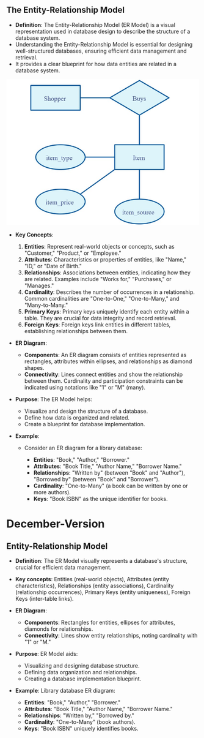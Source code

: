 ## The Entity-Relationship Model

- **Definition**: The Entity-Relationship Model (ER Model) is a visual representation used in database design to describe the structure of a database system.
- Understanding the Entity-Relationship Model is essential for designing well-structured databases, ensuring efficient data management and retrieval.
- It provides a clear blueprint for how data entities are related in a database system.

![Entity-Relationship Model](image.png)

- **Key Concepts**:
  1. **Entities**: Represent real-world objects or concepts, such as "Customer," "Product," or "Employee."
  2. **Attributes**: Characteristics or properties of entities, like "Name," "ID," or "Date of Birth."
  3. **Relationships**: Associations between entities, indicating how they are related. Examples include "Works for," "Purchases," or "Manages."
  4. **Cardinality**: Describes the number of occurrences in a relationship. Common cardinalities are "One-to-One," "One-to-Many," and "Many-to-Many."
  5. **Primary Keys**: Primary keys uniquely identify each entity within a table. They are crucial for data integrity and record retrieval.
  6. **Foreign Keys**: Foreign keys link entities in different tables, establishing relationships between them.

- **ER Diagram**:
  - **Components**: An ER diagram consists of entities represented as rectangles, attributes within ellipses, and relationships as diamond shapes.
  - **Connectivity**: Lines connect entities and show the relationship between them. Cardinality and participation constraints can be indicated using notations like "1" or "M" (many).

- **Purpose**: The ER Model helps:
  - Visualize and design the structure of a database.
  - Define how data is organized and related.
  - Create a blueprint for database implementation.

- **Example**:
  - Consider an ER diagram for a library database:
  
    - **Entities**: "Book," "Author," "Borrower."
    - **Attributes**: "Book Title," "Author Name," "Borrower Name."
    - **Relationships**: "Written by" (between "Book" and "Author"), "Borrowed by" (between "Book" and "Borrower").
    - **Cardinality**: "One-to-Many" (a book can be written by one or more authors).
    - **Keys**: "Book ISBN" as the unique identifier for books.


# December-Version


## Entity-Relationship Model

- **Definition**: The ER Model visually represents a database's structure, crucial for efficient data management.

- **Key concepts**: Entities (real-world objects), Attributes (entity characteristics), Relationships (entity associations), Cardinality (relationship occurrences), Primary Keys (entity uniqueness), Foreign Keys (inter-table links).

- **ER Diagram**:
  - **Components**: Rectangles for entities, ellipses for attributes, diamonds for relationships.
  - **Connectivity**: Lines show entity relationships, noting cardinality with "1" or "M."
  
- **Purpose**: ER Model aids:
  - Visualizing and designing database structure.
  - Defining data organization and relationships.
  - Creating a database implementation blueprint.

- **Example**: Library database ER diagram:
  - **Entities**: "Book," "Author," "Borrower."
  - **Attributes**: "Book Title," "Author Name," "Borrower Name."
  - **Relationships**: "Written by," "Borrowed by."
  - **Cardinality**: "One-to-Many" (book authors).
  - **Keys**: "Book ISBN" uniquely identifies books.